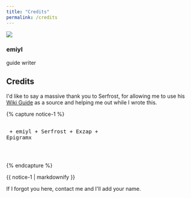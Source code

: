 ```yaml
---
title: "Credits"
permalink: /credits
---
```


<link rel="stylesheet" href="https://use.fontawesome.com/releases/v5.6.1/css/all.css">

<div>
  <div class="credits">
    <div class="user">
      <img src="https://avatars.io/twitter/emiyl0/large">
    </div>
    <div class="user">
      <h3>emiyl</h3>
      <p>guide writer</p>
      <a class="social-icon" href="https://twitter.com/emiyl0" target="_blank">
        <i class="fab fa-twitter"></i>
      </a>
      <a class="social-icon" href="https://github.com/emiyl" target="_blank">
        <i class="fab fa-github"></i>
      </a>
      <a class="social-icon" href="https://paypal.me/emiyl/10" target="_blank">
        <i class="fab fa-paypal"></i>
      </a>
    </div>
  </div>
</div>

## Credits

I'd like to say a massive thank you to Serfrost, for allowing me to use his [Wiki Guide](https://wiki.cemu.info/wiki/Serfrosts_Cemu_Setup_Guide) as a source and helping me out while I wrote this.

{% capture notice-1 %}<pre><br>
    + emiyl
    + Serfrost
    + Exzap
    + Epigramx


</pre>{% endcapture %}

<div class="notice">{{ notice-1 | markdownify }}</div>

If I forgot you here, contact me and I'll add your name.
